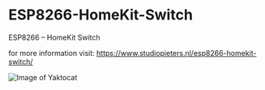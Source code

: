 # ESP8266-HomeKit-Switch
ESP8266 – HomeKit Switch

for more information visit: https://www.studiopieters.nl/esp8266-homekit-switch/ ‎

![Image of Yaktocat](https://octodex.github.com/images/yaktocat.png)
